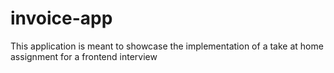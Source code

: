 # invoice-app
This application is meant to showcase the implementation of a take at home assignment for a frontend interview
